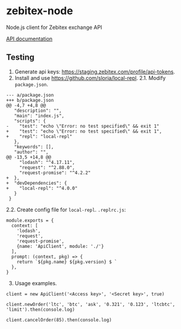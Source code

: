 # zebitex-node
Node.js client for Zebitex exchange API

[API documentation](https://doc.zebitex.com/)

## Testing

1. Generate api keys: https://staging.zebitex.com/profile/api-tokens.
2. Install and use https://github.com/sloria/local-repl.
2.1. Modify `package.json`.
```
--- a/package.json
+++ b/package.json
@@ -4,7 +4,8 @@
   "description": "",
   "main": "index.js",
   "scripts": {
-    "test": "echo \"Error: no test specified\" && exit 1"
+    "test": "echo \"Error: no test specified\" && exit 1",
+    "repl": "local-repl"
   },
   "keywords": [],
   "author": "",
@@ -13,5 +14,8 @@
     "lodash": "^4.17.11",
     "request": "^2.88.0",
     "request-promise": "^4.2.2"
+  },
+  "devDependencies": {
+    "local-repl": "^4.0.0"
   }
 }
```

2.2. Create config file for `local-repl`.
`.replrc.js`:
```
module.exports = {
  context: [
    'lodash',
    'request',
    'request-promise',
    {name: 'ApiClient', module: './'}
  ],
  prompt: (context, pkg) => {
    return `${pkg.name} ${pkg.version} $ `
  },
}
```

3. Usage examples.

```client = new ApiClient('<Access key>', '<Secret key>', true)```

```client.newOrder('ltc', 'btc', 'ask', '0.321', '0.123', 'ltcbtc', 'limit').then(console.log)```

```client.cancelOrder(85).then(console.log)```
